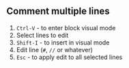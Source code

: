 ## Comment multiple lines

1.  `Ctrl-V` - to enter block visual mode
1.  Select lines to edit
1.  `Shift-I` - to insert in visual mode
1.  Edit line (`#`, `//` or whatever)
1.  `Esc` - to apply edit to all selected lines

